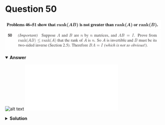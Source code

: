 # Question 50
![alt text](../ques-ref-46-51.png)
![alt text](q50.png)

<details open>
<summary><b>Answer</b></summary>

![alt text](a50.svg)
![alt text](a50.py)
</details>

<details>
<summary><b>Solution</b></summary>

![alt text](s50.png)
</details>
